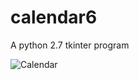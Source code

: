 # calendar6

A python 2.7 tkinter program

![Calendar](https://i.imgur.com/XU432E4.png "calendar6")
